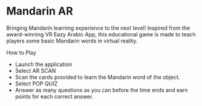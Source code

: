 # Mandarin AR
Bringing Mandarin learning experience to the next level! Inspired from the award-winning VR Eazy Arabic App, this educational game is made to teach players some basic Mandarin words in virtual reality.

How to Play
- Launch the application
- Select AR SCAN
- Scan the cards provided to learn the Mandarin word of the object.
- Select POP QUIZ
- Answer as many questions as you can before the time ends and earn points for each correct answer.
